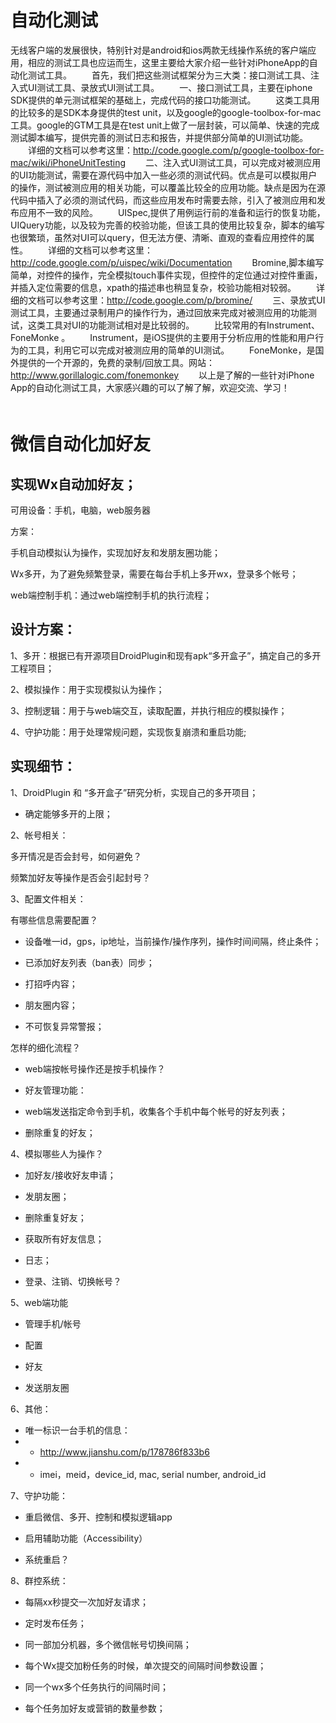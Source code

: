 # 自动化测试
 无线客户端的发展很快，特别针对是android和ios两款无线操作系统的客户端应用，相应的测试工具也应运而生，这里主要给大家介绍一些针对iPhoneApp的自动化测试工具。
　　首先，我们把这些测试框架分为三大类：接口测试工具、注入式UI测试工具、录放式UI测试工具。
　　一、接口测试工具，主要在iphone SDK提供的单元测试框架的基础上，完成代码的接口功能测试。
　　这类工具用的比较多的是SDK本身提供的test unit，以及google的google-toolbox-for-mac工具。google的GTM工具是在test unit上做了一层封装，可以简单、快速的完成测试脚本编写，提供完善的测试日志和报告，并提供部分简单的UI测试功能。
　　详细的文档可以参考这里：http://code.google.com/p/google-toolbox-for-mac/wiki/iPhoneUnitTesting
　　二、注入式UI测试工具，可以完成对被测应用的UI功能测试，需要在源代码中加入一些必须的测试代码。优点是可以模拟用户的操作，测试被测应用的相关功能，可以覆盖比较全的应用功能。缺点是因为在源代码中插入了必须的测试代码，而这些应用发布时需要去除，引入了被测应用和发布应用不一致的风险。
　　UISpec,提供了用例运行前的准备和运行的恢复功能，UIQuery功能，以及较为完善的校验功能，但该工具的使用比较复杂，脚本的编写也很繁琐，虽然对UI可以query，但无法方便、清晰、直观的查看应用控件的属性。
　　详细的文档可以参考这里：http://code.google.com/p/uispec/wiki/Documentation
　　Bromine,脚本编写简单，对控件的操作，完全模拟touch事件实现，但控件的定位通过对控件重画，并插入定位需要的信息，xpath的描述串也稍显复杂，校验功能相对较弱。
　　详细的文档可以参考这里：http://code.google.com/p/bromine/
　　三、录放式UI测试工具，主要通过录制用户的操作行为，通过回放来完成对被测应用的功能测试，这类工具对UI的功能测试相对是比较弱的。
　　比较常用的有Instrument、FoneMonke 。
　　Instrument，是iOS提供的主要用于分析应用的性能和用户行为的工具，利用它可以完成对被测应用的简单的UI测试。
　　FoneMonke，是国外提供的一个开源的，免费的录制/回放工具。网站：http://www.gorillalogic.com/fonemonkey
　　以上是了解的一些针对iPhone App的自动化测试工具，大家感兴趣的可以了解了解，欢迎交流、学习！
　　
　　
# 微信自动化加好友

## 实现Wx自动加好友；

可用设备：手机，电脑，web服务器

方案：

手机自动模拟认为操作，实现加好友和发朋友圈功能；

Wx多开，为了避免频繁登录，需要在每台手机上多开wx，登录多个帐号；

web端控制手机：通过web端控制手机的执行流程；

## 设计方案：
1、多开：根据已有开源项目DroidPlugin和现有apk“多开盒子”，搞定自己的多开工程项目；

2、模拟操作：用于实现模拟认为操作；

3、控制逻辑：用于与web端交互，读取配置，并执行相应的模拟操作；

4、守护功能：用于处理常规问题，实现恢复崩溃和重启功能;

## 实现细节：
1、DroidPlugin 和 “多开盒子”研究分析，实现自己的多开项目；

- 确定能够多开的上限；

2、帐号相关：

多开情况是否会封号，如何避免？

频繁加好友等操作是否会引起封号？

3、配置文件相关：

有哪些信息需要配置？

- 设备唯一id，gps，ip地址，当前操作/操作序列，操作时间间隔，终止条件；

- 已添加好友列表（ban表）同步；
- 打招呼内容；
- 朋友圈内容；
- 不可恢复异常警报；

怎样的细化流程？
- web端按帐号操作还是按手机操作？

- 好友管理功能：
- web端发送指定命令到手机，收集各个手机中每个帐号的好友列表；
- 删除重复的好友；

4、模拟哪些人为操作？
- 加好友/接收好友申请；

- 发朋友圈；
- 删除重复好友；
- 获取所有好友信息；
- 日志；
- 登录、注销、切换帐号？

5、web端功能

- 管理手机/帐号

- 配置
- 好友
- 发送朋友圈

6、其他：
- 唯一标识一台手机的信息：
- - http://www.jianshu.com/p/178786f833b6
- - imei，meid，device_id, mac, serial number, android_id

7、守护功能：

- 重启微信、多开、控制和模拟逻辑app

- 启用辅助功能（Accessibility）
- 系统重启？


8、群控系统：
- 每隔xx秒提交一次加好友请求；

- 定时发布任务；
- 同一部加分机器，多个微信帐号切换间隔；
- 每个Wx提交加粉任务的时候，单次提交的间隔时间参数设置；
- 同一个wx多个任务执行的间隔时间；
- 每个任务加好友或营销的数量参数；